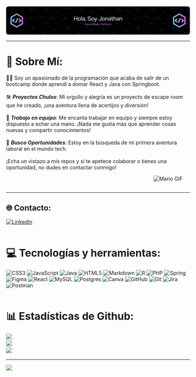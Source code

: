 ![Header](github-header-image.png)

*** 
 
# 💫 Sobre Mí:

👨‍💻 Soy un apasionado de la programación que acaba de salir de un bootcamp donde aprendí a domar React y Java con Springboot.<br><br>🛠 ***Proyectos Chulos***: Mi orgullo y alegría es un proyecto de escape room que he creado, ¡una aventura llena de acertijos y diversión!<br><br>🤝 ***Trabajo en equipo***: Me encanta trabajar en equipo y siempre estoy dispuesto a echar una mano. ¡Nada me gusta más que aprender cosas nuevas y compartir conocimientos!<br><br>🚀 ***Busco Oportunidades***: Estoy en la búsqueda de mi primera aventura laboral en el mundo tech.<br><br>¡Echa un vistazo a mis repos y si te apetece colaborar o tienes una oportunidad, no dudes en contactar conmigo!


<img align="right" alt="Mario GIF" src="https://user-images.githubusercontent.com/74038190/225813708-98b745f2-7d22-48cf-9150-083f1b00d6c9.gif" style="margin-bottom: 20px; margin-right: 20px;"/>


### &nbsp;

---
## 🌐 Contacto:
[![LinkedIn](https://img.shields.io/badge/LinkedIn-%230077B5.svg?logo=linkedin&logoColor=white)](https://www.linkedin.com/in/jonathan-barcar/) <br><br>



# 💻 Tecnologías y herramientas:
![CSS3](https://img.shields.io/badge/css3-%231572B6.svg?style=plastic&logo=css3&logoColor=white) 
![JavaScript](https://img.shields.io/badge/javascript-%23323330.svg?style=plastic&logo=javascript&logoColor=%23F7DF1E) ![Java](https://img.shields.io/badge/java-%23ED8B00.svg?style=plastic&logo=openjdk&logoColor=white) ![HTML5](https://img.shields.io/badge/html5-%23E34F26.svg?style=plastic&logo=html5&logoColor=white) ![Markdown](https://img.shields.io/badge/markdown-%23000000.svg?style=plastic&logo=markdown&logoColor=white) ![R](https://img.shields.io/badge/r-%23276DC3.svg?style=plastic&logo=r&logoColor=white) ![PHP](https://img.shields.io/badge/php-%23777BB4.svg?style=plastic&logo=php&logoColor=white) ![Spring](https://img.shields.io/badge/spring-%236DB33F.svg?style=plastic&logo=spring&logoColor=white) ![Figma](https://img.shields.io/badge/figma-%23F24E1E.svg?style=plastic&logo=figma&logoColor=white) ![React](https://img.shields.io/badge/react-%2320232a.svg?style=plastic&logo=react&logoColor=%2361DAFB) ![MySQL](https://img.shields.io/badge/mysql-4479A1.svg?style=plastic&logo=mysql&logoColor=white) ![Postgres](https://img.shields.io/badge/postgres-%23316192.svg?style=plastic&logo=postgresql&logoColor=white) ![Canva](https://img.shields.io/badge/Canva-%2300C4CC.svg?style=plastic&logo=Canva&logoColor=white) ![GitHub](https://img.shields.io/badge/github-%23121011.svg?style=plastic&logo=github&logoColor=white) ![Git](https://img.shields.io/badge/git-%23F05033.svg?style=plastic&logo=git&logoColor=white) ![Jira](https://img.shields.io/badge/jira-%230A0FFF.svg?style=plastic&logo=jira&logoColor=white) ![Postman](https://img.shields.io/badge/Postman-FF6C37?style=plastic&logo=postman&logoColor=white) <br><br>


# 📊 Estadísticas de Github:
![](https://github-readme-stats.vercel.app/api?username=JohnnyBC2022&theme=dark&hide_border=false&include_all_commits=true&count_private=true)<br/>
![](https://github-readme-streak-stats.herokuapp.com/?user=JohnnyBC2022&theme=dark&hide_border=false)<br/>
![](https://github-readme-stats.vercel.app/api/top-langs/?username=JohnnyBC2022&theme=dark&hide_border=false&include_all_commits=true&count_private=true&layout=compact)

---
[![](https://visitcount.itsvg.in/api?id=JohnnyBC2022&icon=2&color=1)](https://visitcount.itsvg.in)


